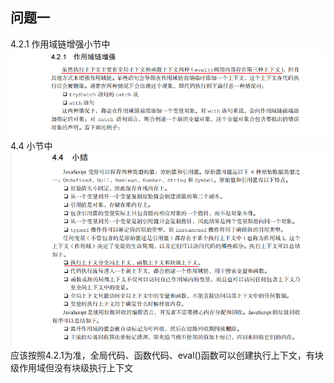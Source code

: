
## 问题一
4.2.1 作用域链增强小节中  
![avatar](https://github.com/xuekeven/js-redbook4-problem/blob/main/images/%E7%AC%AC4%E7%AB%A0/4.2.1.png)
4.4 小节中
![avatar](https://github.com/xuekeven/js-redbook4-problem/blob/main/images/%E7%AC%AC4%E7%AB%A0/4.4.png)
应该按照4.2.1为准，全局代码、函数代码、eval()函数可以创建执行上下文，有块级作用域但没有块级执行上下文
